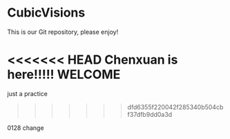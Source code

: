 # CubicVisions

This is our Git repository, please enjoy!

<<<<<<< HEAD
Chenxuan is here!!!!!
WELCOME
=======

just a practice
>>>>>>> dfd6355f220042f285340b504cbf37dfb9dd0a3d

0128 change